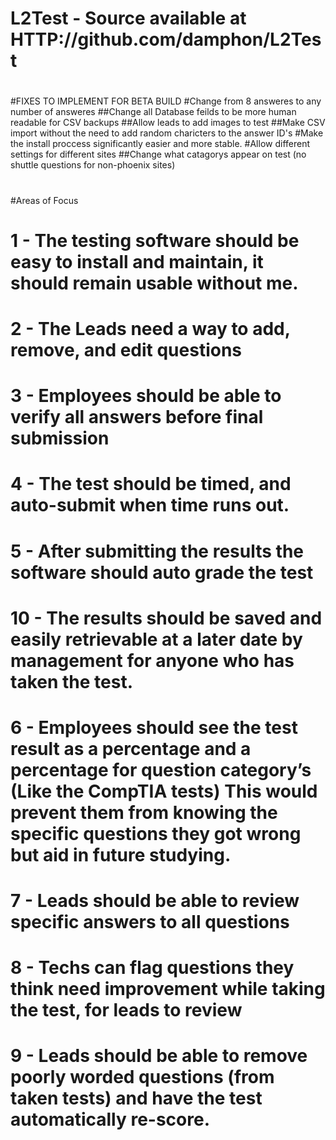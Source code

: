 # L2Test - Source available at HTTP://github.com/damphon/L2Test
#
#FIXES TO IMPLEMENT FOR BETA BUILD
#Change from 8 answeres to any number of answeres
##Change all Database feilds to be more human readable for CSV backups
##Allow leads to add images to test 
##Make CSV import without the need to add random charicters to the answer ID's
#Make the install proccess significantly easier and more stable. 
#Allow different settings for different sites
##Change what catagorys appear on test (no shuttle questions for non-phoenix sites)
#
#Areas of Focus
#   1 - The testing software should be easy to install and maintain, it should remain usable without me.
#	2 - The Leads need a way to add, remove, and edit questions
#	3 - Employees should be able to verify all answers before final submission
#	4 - The test should be timed, and auto-submit when time runs out.
#	5 - After submitting the results the software should auto grade the test
#   10 - The results should be saved and easily retrievable at a later date by management for anyone who has taken the test.
#	6 - Employees should see the test result as a percentage and a percentage for question category’s (Like the CompTIA tests) This would prevent them from knowing the specific questions they got wrong but aid in future studying. 
#	7 - Leads should be able to review specific answers to all questions
#	8 - Techs can flag questions they think need improvement while taking the test, for leads to review
#	9 - Leads should be able to remove poorly worded questions (from taken tests) and have the test automatically re-score.

